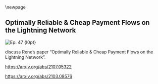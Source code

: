 \newpage
## Optimally Reliable & Cheap Payment Flows on the Lightning Network


![Ep. 47 {l0pt}](qr/47.png)

 discuss Rene’s paper “Optimally Reliable & Cheap Payment Flows on the Lightning Network”.

<https://arxiv.org/abs/2107.05322>

<https://arxiv.org/abs/2103.08576>
